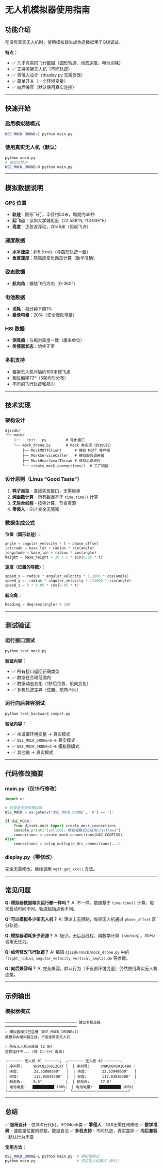 # 无人机模拟器使用指南

## 功能介绍

在没有真实无人机时，使用模拟器生成伪造数据用于GUI调试。

**特点：**
- ✅ 几乎真实的飞行数据（圆形轨迹、动态速度、电池消耗）
- ✅ 支持多架无人机（不同轨迹）
- ✅ 零侵入设计（display.py 无需修改）
- ✅ 简单开关（一个环境变量）
- ✅ 向后兼容（默认使用真实连接）

---

## 快速开始

### 启用模拟器模式

```bash
USE_MOCK_DRONE=1 python main.py
```

### 使用真实无人机（默认）

```bash
python main.py
# 或显式禁用
USE_MOCK_DRONE=0 python main.py
```

---

## 模拟数据说明

### GPS 位置
- **轨迹**：圆形飞行，半径约50米，周期约60秒
- **起飞点**：深圳大学城附近（22.538°N, 113.938°E）
- **高度**：正弦波浮动，20±5米（距起飞点）

### 速度数据
- **水平速度**：约5.5 m/s（与圆形轨迹一致）
- **垂直速度**：随高度变化动态计算（数学准确）

### 姿态数据
- **航向角**：跟随飞行方向（0-360°）

### 电池数据
- **消耗**：每分钟下降1%
- **最低电量**：20%（安全着陆电量）

### HSI 数据
- **测高值**：与相对高度一致（厘米单位）
- **传感器状态**：始终正常

### 多机支持
- 每架无人机间隔约100米起飞点
- 相位偏移72°（5架均匀分布）
- 不同的飞行轨迹和航向

---

## 技术实现

### 架构设计

```
djisdk/
└── mock/
    ├── __init__.py         # 导出接口
    └── mock_drone.py       # Mock 类实现（约300行）
        ├── MockMQTTClient      # 模拟 MQTT 客户端
        ├── MockServiceCaller   # 模拟服务调用器
        ├── MockHeartbeatThread # 模拟心跳线程
        └── create_mock_connections()  # 工厂函数
```

### 设计原则（Linus "Good Taste"）

1. **鸭子类型** - 直接实现接口，无需继承
2. **纯函数计算** - 所有数据基于 `time.time()` 计算
3. **无后台线程** - 按需计算，节省资源
4. **零侵入** - GUI 完全无感知

### 数据生成公式

**位置（圆形轨迹）：**
```python
angle = angular_velocity * t + phase_offset
latitude = base_lat + radius * sin(angle)
longitude = base_lon + radius * cos(angle)
height = base_height + 20 + 5 * sin(0.05 * t)
```

**速度（位置的导数）：**
```python
speed_x = radius * angular_velocity * 111000 * cos(angle)
speed_y = -radius * angular_velocity * 111000 * sin(angle)
speed_z = 5 * 0.05 * cos(0.05 * t)
```

**航向角：**
```python
heading = degrees(angle) % 360
```

---

## 测试验证

### 运行接口测试

```bash
python test_mock.py
```

**验证内容：**
- ✅ 所有接口返回正确类型
- ✅ 数据在合理范围内
- ✅ 数据动态变化（1秒后位置、航向变化）
- ✅ 多机轨迹差异（位置、航向不同）

### 运行向后兼容测试

```bash
python test_backward_compat.py
```

**验证内容：**
- ✅ 未设置环境变量 → 真实模式
- ✅ `USE_MOCK_DRONE=0` → 真实模式
- ✅ `USE_MOCK_DRONE=1` → 模拟器模式
- ✅ 其他值 → 真实模式

---

## 代码修改摘要

### main.py（仅15行修改）

```python
import os

# 检查是否使用模拟器
USE_MOCK = os.getenv('USE_MOCK_DRONE', '0') == '1'

if USE_MOCK:
    from djisdk.mock import create_mock_connections
    console.print("[yellow]⚠ 模拟器模式已启用[/yellow]")
    connections = create_mock_connections(UAV_CONFIGS)
else:
    connections = setup_multiple_drc_connections(...)
```

### display.py（零修改）

完全无需修改，继续调用 `mqtt.get_xxx()` 方法。

---

## 常见问题

**Q: 模拟器数据每次运行都一样吗？**
A: 不一样。数据基于 `time.time()` 计算，每次启动时间不同，轨迹起始点也不同。

**Q: 可以模拟多少架无人机？**
A: 理论上无限制，每架无人机通过 `phase_offset` 区分轨迹。

**Q: 模拟器消耗多少资源？**
A: 极少。无后台线程，纯数学计算（sin/cos），30Hz 调用无压力。

**Q: 如何修改飞行轨迹？**
A: 编辑 `djisdk/mock/mock_drone.py` 中的 `flight_radius`, `angular_velocity`, `vertical_amplitude` 等参数。

**Q: 向后兼容吗？**
A: 完全兼容。默认行为（不设置环境变量）仍然使用真实无人机连接。

---

## 示例输出

### 模拟器模式

```
───────────────────────────────── 建立多机连接 ─────────────────────────────────
⚠ 模拟器模式已启用（USE_MOCK_DRONE=1）
数据将由模拟器生成，不连接真实无人机

✓ 所有无人机已就绪 (2 架)
监控运行中... (按 Ctrl+C 退出)

┌─────── 无人机 #1 ───────┐  ┌─────── 无人机 #2 ───────┐
│ 序列号:     9N9CN2J0012CXY │  │ 序列号:     9N9CN8400164WH │
│ 纬度:       22.53800500°   │  │ 纬度:       22.53948900°   │
│ 经度:       113.93849700°  │  │ 经度:       113.93910600°  │
│ 航向角:     5.8°           │  │ 航向角:     77.8°          │
│ 电池电量:   ██████████ 100%│  │ 电池电量:   ██████████ 100%│
└──────────────────────────┘  └──────────────────────────┘
```

---

## 总结

✅ **极简设计** - 仅300行代码，3个Mock类
✅ **零侵入** - GUI无需任何修改
✅ **数学准确** - 速度是位置的导数，数据自洽
✅ **多机支持** - 不同轨迹，真实差异
✅ **向后兼容** - 默认行为不变

**使用方法：**
```bash
USE_MOCK_DRONE=1 python main.py  # 模拟器模式
python main.py                   # 真实无人机模式（默认）
```
